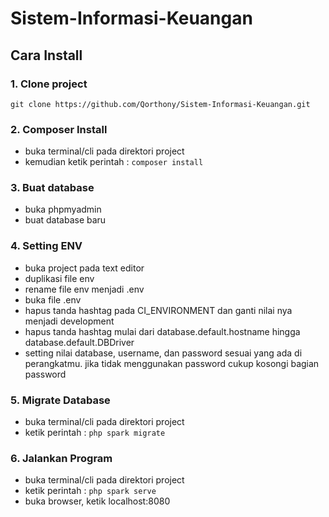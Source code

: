 # Sistem-Informasi-Keuangan

## Cara Install
### 1. Clone project
` git clone https://github.com/Qorthony/Sistem-Informasi-Keuangan.git `
### 2. Composer Install
- buka terminal/cli pada direktori project
- kemudian ketik perintah : ` composer install `
### 3. Buat database
- buka phpmyadmin
- buat database baru
### 4. Setting ENV
- buka project pada text editor
- duplikasi file env
- rename file env menjadi .env
- buka file .env
- hapus tanda hashtag pada CI_ENVIRONMENT dan ganti nilai nya menjadi development
- hapus tanda hashtag mulai dari database.default.hostname hingga database.default.DBDriver
- setting nilai database, username, dan password sesuai yang ada di perangkatmu. jika tidak menggunakan password cukup kosongi bagian password
### 5. Migrate Database
- buka terminal/cli pada direktori project
- ketik perintah : ` php spark migrate `
### 6. Jalankan Program
- buka terminal/cli pada direktori project
- ketik perintah : ` php spark serve `
- buka browser, ketik localhost:8080
